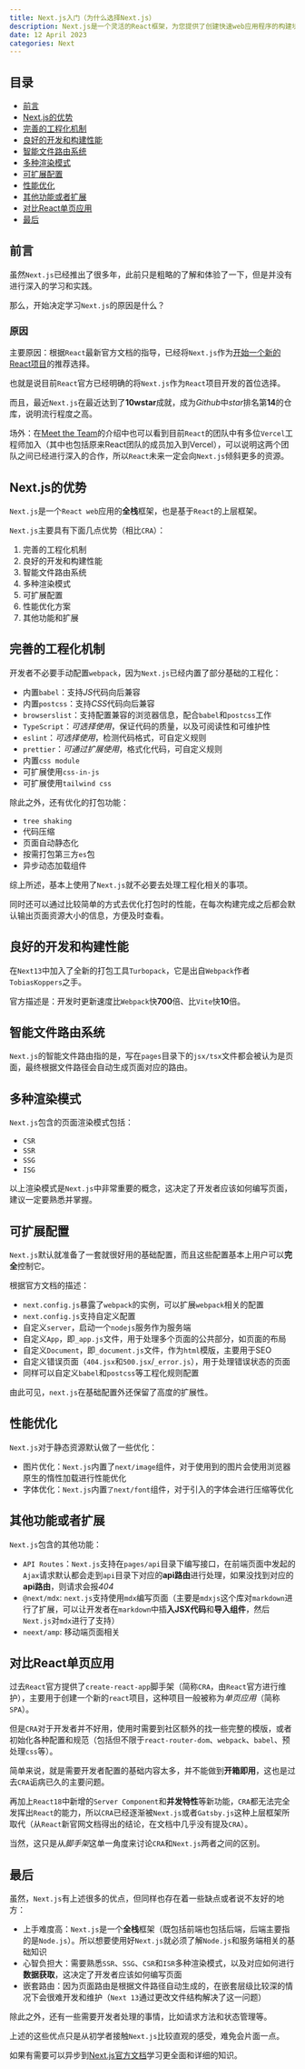 ```yaml
---
title: Next.js入门（为什么选择Next.js）
description: Next.js是一个灵活的React框架，为您提供了创建快速web应用程序的构建块。
date: 12 April 2023
categories: Next
---
```


## 目录
- [前言](#前言)
- [Next.js的优势](#Next.js的优势)
- [完善的工程化机制](#完善的工程化机制)
- [良好的开发和构建性能](#良好的开发和构建性能)
- [智能文件路由系统](#智能文件路由系统)
- [多种渲染模式](#多种渲染模式)
- [可扩展配置](#可扩展配置)
- [性能优化](#性能优化)
- [其他功能或者扩展](#其他功能或者扩展)
- [对比React单页应用](#对比React单页应用)
- [最后](#最后)


## 前言
虽然`Next.js`已经推出了很多年，此前只是粗略的了解和体验了一下，但是并没有进行深入的学习和实践。 

那么，开始决定学习`Next.js`的原因是什么？

### 原因
主要原因：根据`React`最新官方文档的指导，已经将`Next.js`作为[开始一个新的React项目](https://react.dev/learn/start-a-new-react-project)的推荐选择。

也就是说目前`React`官方已经明确的将`Next.js`作为`React`项目开发的首位选择。

而且，最近`Next.js`在最近达到了**10wstar**成就，成为*Github*中*star*排名第**14**的仓库，说明流行程度之高。

场外：在[Meet the Team](https://react.dev/community/team)的介绍中也可以看到目前`React`的团队中有多位`Vercel`工程师加入（其中也包括原来React团队的成员加入到Vercel），可以说明这两个团队之间已经进行深入的合作，所以`React`未来一定会向`Next.js`倾斜更多的资源。

## Next.js的优势
`Next.js`是一个`React web`应用的**全栈**框架，也是基于`React`的上层框架。

`Next.js`主要具有下面几点优势（相比`CRA`）：
1. 完善的工程化机制
2. 良好的开发和构建性能
3. 智能文件路由系统
4. 多种渲染模式
5. 可扩展配置
6. 性能优化方案
7. 其他功能和扩展

## 完善的工程化机制
开发者不必要手动配置`webpack`，因为`Next.js`已经内置了部分基础的工程化：
+ 内置`babel`：支持*JS*代码向后兼容
+ 内置`postcss`：支持*CSS*代码向后兼容
+ `browserslist`：支持配置兼容的浏览器信息，配合`babel`和`postcss`工作
+ `TypeScript`：*可选择使用*，保证代码的质量，以及可阅读性和可维护性
+ `eslint`：*可选择使用*，检测代码格式，可自定义规则
+ `prettier`：*可通过扩展使用*，格式化代码，可自定义规则
+ 内置`css module` 
+ 可扩展使用`css-in-js`
+ 可扩展使用`tailwind css`

除此之外，还有优化的打包功能：
+ `tree shaking`
+ 代码压缩
+ 页面自动静态化
+ 按需打包第三方`es`包
+ 异步动态加载组件

综上所述，基本上使用了`Next.js`就不必要去处理工程化相关的事项。

同时还可以通过比较简单的方式去优化打包时的性能，在每次构建完成之后都会默认输出页面资源大小的信息，方便及时查看。

## 良好的开发和构建性能
在`Next13`中加入了全新的打包工具`Turbopack`，它是出自`Webpack`作者`TobiasKoppers`之手。

官方描述是：开发时更新速度比`Webpack`快**700**倍、比`Vite`快**10**倍。

## 智能文件路由系统
`Next.js`的智能文件路由指的是，写在`pages`目录下的`jsx/tsx`文件都会被认为是页面，最终根据文件路径会自动生成页面对应的路由。

## 多种渲染模式
`Next.js`包含的页面渲染模式包括：
+ `CSR`
+ `SSR`
+ `SSG`
+ `ISG`

以上渲染模式是`Next.js`中非常重要的概念，这决定了开发者应该如何编写页面，建议一定要熟悉并掌握。

## 可扩展配置
`Next.js`默认就准备了一套就很好用的基础配置，而且这些配置基本上用户可以**完全**控制它。

根据官方文档的描述：
+ `next.config.js`暴露了`webpack`的实例，可以扩展`webpack`相关的配置
+ `next.config.js`支持自定义配置
+ 自定义`server`，启动一个`nodejs`服务作为服务端
+ 自定义`App`，即`_app.js`文件，用于处理多个页面的公共部分，如页面的布局
+ 自定义`Document`，即`_document.js`文件，作为`html`模版，主要用于SEO
+ 自定义错误页面（`404.jsx`和`500.jsx`/`_error.js`），用于处理错误状态的页面
+ 同样可以自定义`babel`和`postcss`等工程化规则配置

由此可见，`next.js`在基础配置外还保留了高度的扩展性。

## 性能优化
`Next.js`对于静态资源默认做了一些优化：
+ 图片优化：`Next.js`内置了`next/image`组件，对于使用到的图片会使用浏览器原生的惰性加载进行性能优化
+ 字体优化：`Next.js`内置`了next/font`组件，对于引入的字体会进行压缩等优化

## 其他功能或者扩展
`Next.js`包含的其他功能：
+ `API Routes`：`Next.js`支持在`pages/api`目录下编写接口，在前端页面中发起的`Ajax`请求默认都会走到`api`目录下对应的**api路由**进行处理，如果没找到对应的**api路由**，则请求会报*404*
+ `@next/mdx`: `next.js`支持使用`mdx`编写页面（主要是`mdxjs`这个库对`markdown`进行了扩展，可以让开发者在`markdown`中插**入JSX代码**和**导入组件**，然后`Next.js`对`mdx`进行了支持）
+ `neext/amp`: 移动端页面相关

## 对比React单页应用
过去`React`官方提供了`create-react-app`脚手架（简称`CRA`，由`React`官方进行维护），主要用于创建一个新的`react`项目，这种项目一般被称为*单页应用*（简称`SPA`）。  

但是`CRA`对于开发者并不好用，使用时需要到社区额外的找一些完整的模版，或者初始化各种配置和规范（包括但不限于`react-router-dom`、`webpack`、`babel`、预处理`css`等）。

简单来说，就是需要开发者配置的基础内容太多，并不能做到**开箱即用**，这也是过去`CRA`诟病已久的主要问题。

再加上`React18`中新增的`Server Component`和**并发特性**等新功能，`CRA`都无法完全发挥出`React`的能力，所以`CRA`已经逐渐被`Next.js`或者`Gatsby.js`这种上层框架所取代（从`React`新官网文档得出的结论，在文档中几乎没有提及`CRA`）。

当然，这只是从*脚手架*这单一角度来讨论`CRA`和`Next.js`两者之间的区别。

## 最后
虽然，`Next.js`有上述很多的优点，但同样也存在着一些缺点或者说不友好的地方：
+ 上手难度高：`Next.js`是一个**全栈**框架（既包括前端也包括后端，后端主要指的是`Node.js`）。所以想要使用好`Next.js`就必须了解`Node.js`和服务端相关的基础知识
+ 心智负担大：需要熟悉`SSR`、`SSG`、`CSR`和`ISR`多种渲染模式，以及对应如何进行**数据获取**，这决定了开发者应该如何编写页面
+ 嵌套路由：因为页面路由是根据文件路径自动生成的，在嵌套层级比较深的情况下会很难开发和维护（`Next 13`通过更改文件结构解决了这一问题）

除此之外，还有一些需要开发者处理的事情，比如请求方法和状态管理等。

上述的这些优点只是从初学者接触`Next.js`比较直观的感受，难免会片面一点。

如果有需要可以异步到[Next.js官方文档](https://nextjs.org/docs/getting-started)学习更全面和详细的知识。

